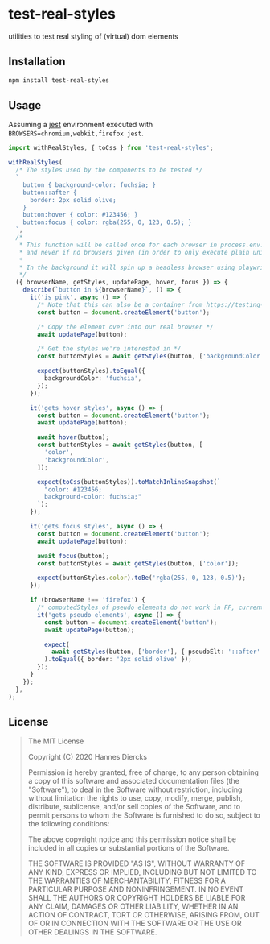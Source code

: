 # test-real-styles

utilities to test real styling of (virtual) dom elements

## Installation

```bash
npm install test-real-styles
```

## Usage

Assuming a [jest](https://jestjs.io/) environment executed with
`BROWSERS=chromium,webkit,firefox jest`.

```ts
import withRealStyles, { toCss } from 'test-real-styles';

withRealStyles(
  /* The styles used by the components to be tested */
  `
    button { background-color: fuchsia; }
    button::after {
      border: 2px solid olive;
    }
    button:hover { color: #123456; }
    button:focus { color: rgba(255, 0, 123, 0.5); }
  `,
  /*
   * This function will be called once for each browser in process.env.BROWSERS
   * and never if no browsers given (in order to only execute plain unit tests).
   *
   * In the background it will spin up a headless browser using playwright
   */
  ({ browserName, getStyles, updatePage, hover, focus }) => {
    describe(`button in ${browserName}`, () => {
      it('is pink', async () => {
        /* Note that this can also be a container from https://testing-library.com/ */
        const button = document.createElement('button');

        /* Copy the element over into our real browser */
        await updatePage(button);

        /* Get the styles we're interested in */
        const buttonStyles = await getStyles(button, ['backgroundColor']);

        expect(buttonStyles).toEqual({
          backgroundColor: 'fuchsia',
        });
      });

      it('gets hover styles', async () => {
        const button = document.createElement('button');
        await updatePage(button);

        await hover(button);
        const buttonStyles = await getStyles(button, [
          'color',
          'backgroundColor',
        ]);

        expect(toCss(buttonStyles)).toMatchInlineSnapshot(`
          "color: #123456;
          background-color: fuchsia;"
        `);
      });

      it('gets focus styles', async () => {
        const button = document.createElement('button');
        await updatePage(button);

        await focus(button);
        const buttonStyles = await getStyles(button, ['color']);

        expect(buttonStyles.color).toBe('rgba(255, 0, 123, 0.5)');
      });

      if (browserName !== 'firefox') {
        /* computedStyles of pseudo elements do not work in FF, currently */
        it('gets pseudo elements', async () => {
          const button = document.createElement('button');
          await updatePage(button);

          expect(
            await getStyles(button, ['border'], { pseudoElt: '::after' }),
          ).toEqual({ border: '2px solid olive' });
        });
      }
    });
  },
);
```

## License

> The MIT License
>
> Copyright (C) 2020 Hannes Diercks
>
> Permission is hereby granted, free of charge, to any person obtaining a copy of
> this software and associated documentation files (the "Software"), to deal in
> the Software without restriction, including without limitation the rights to
> use, copy, modify, merge, publish, distribute, sublicense, and/or sell copies
> of the Software, and to permit persons to whom the Software is furnished to do
> so, subject to the following conditions:
>
> The above copyright notice and this permission notice shall be included in all
> copies or substantial portions of the Software.
>
> THE SOFTWARE IS PROVIDED "AS IS", WITHOUT WARRANTY OF ANY KIND, EXPRESS OR
> IMPLIED, INCLUDING BUT NOT LIMITED TO THE WARRANTIES OF MERCHANTABILITY, FITNESS
> FOR A PARTICULAR PURPOSE AND NONINFRINGEMENT. IN NO EVENT SHALL THE AUTHORS OR
> COPYRIGHT HOLDERS BE LIABLE FOR ANY CLAIM, DAMAGES OR OTHER LIABILITY, WHETHER
> IN AN ACTION OF CONTRACT, TORT OR OTHERWISE, ARISING FROM, OUT OF OR IN
> CONNECTION WITH THE SOFTWARE OR THE USE OR OTHER DEALINGS IN THE SOFTWARE.

